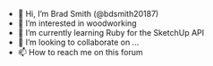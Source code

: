 - 👋 Hi, I’m Brad Smith (@bdsmith20187)
- 👀 I’m interested in woodworking
- 🌱 I’m currently learning Ruby for the SketchUp API
- 💞️ I’m looking to collaborate on ...
- 📫 How to reach me on this forum 

<!---
bdsmith20187/bdsmith20187 is a ✨ special ✨ repository because its `README.md` (this file) appears on your GitHub profile.
You can click the Preview link to take a look at your changes.
--->
